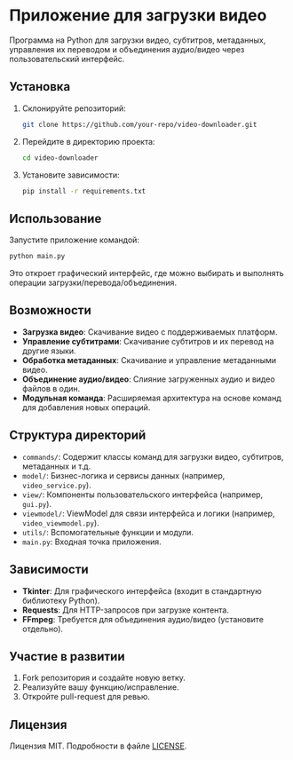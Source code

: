 # Приложение для загрузки видео

Программа на Python для загрузки видео, субтитров, метаданных, управления их переводом и объединения аудио/видео через пользовательский интерфейс.

## Установка
1. Склонируйте репозиторий:
   ```bash
   git clone https://github.com/your-repo/video-downloader.git
   ```
2. Перейдите в директорию проекта:
   ```bash
   cd video-downloader
   ```
3. Установите зависимости:
   ```bash
   pip install -r requirements.txt
   ```

## Использование
Запустите приложение командой:
```bash
python main.py
```
Это откроет графический интерфейс, где можно выбирать и выполнять операции загрузки/перевода/объединения.

## Возможности
- **Загрузка видео**: Скачивание видео с поддерживаемых платформ.
- **Управление субтитрами**: Скачивание субтитров и их перевод на другие языки.
- **Обработка метаданных**: Скачивание и управление метаданными видео.
- **Объединение аудио/видео**: Слияние загруженных аудио и видео файлов в один.
- **Модульная команда**: Расширяемая архитектура на основе команд для добавления новых операций.

## Структура директорий
- `commands/`: Содержит классы команд для загрузки видео, субтитров, метаданных и т.д.
- `model/`: Бизнес-логика и сервисы данных (например, `video_service.py`).
- `view/`: Компоненты пользовательского интерфейса (например, `gui.py`).
- `viewmodel/`: ViewModel для связи интерфейса и логики (например, `video_viewmodel.py`).
- `utils/`: Вспомогательные функции и модули.
- `main.py`: Входная точка приложения.

## Зависимости
- **Tkinter**: Для графического интерфейса (входит в стандартную библиотеку Python).
- **Requests**: Для HTTP-запросов при загрузке контента.
- **FFmpeg**: Требуется для объединения аудио/видео (установите отдельно).

## Участие в развитии
1. Fork репозитория и создайте новую ветку.
2. Реализуйте вашу функцию/исправление.
3. Откройте pull-request для ревью.

## Лицензия
Лицензия MIT. Подробности в файле [LICENSE](LICENSE).
